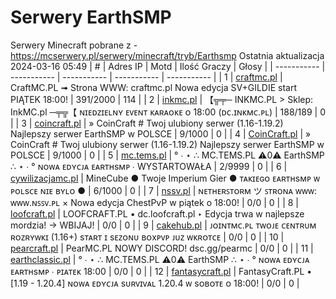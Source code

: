
# Serwery EarthSMP
Serwery Minecraft pobrane z - https://mcserwery.pl/serwery/minecraft/tryb/Earthsmp
Ostatnia aktualizacja 2024-03-16 05:49
| # | Adres IP | Motd | Ilość Graczy | Głosy |
| ----------- | ----------- | ----------- | ----------- | ----------- |
| 1 | 	[craftmc.pl](https://mcserwery.pl/serwery/minecraft/87/) | CraftMC.PL ➟ Strona WWW: craftmc.pl Nowa edycja SV+GILDIE start PIĄTEK 18:00! | 391/2000 | 114 |
| 2 | 	[inkmc.pl](https://mcserwery.pl/serwery/minecraft/15/) | 【╦╤─ INKMC.PL > Sklep: InkMC.pl  ─╤╦【 ɴɪᴇᴅᴢɪᴇʟɴʏ ᴇᴠᴇɴᴛ ᴋᴀʀᴀᴏᴋᴇ ᴏ 18:00 (ᴅᴄ.ɪɴᴋᴍᴄ.ᴘʟ) | 188/189 | 0 |
| 3 | 	[coincraft.pl](https://mcserwery.pl/serwery/minecraft/85/) | » CoinCraft # Twoj ulubiony serwer (1.16-1.19.2) Najlepszy serwer EarthSMP w POLSCE | 9/1000 | 0 |
| 4 | 	[CoinCraft.pl](https://mcserwery.pl/serwery/minecraft/114/) | » CoinCraft # Twoj ulubiony serwer (1.16-1.19.2) Najlepszy serwer EarthSMP w POLSCE | 9/1000 | 0 |
| 5 | 	[mc.tems.pl](https://mcserwery.pl/serwery/minecraft/149/) | ° ∙ ⋆ ∴ MC.TEMS.PL ⚠0⚠ EarthSMP ∴ ⋆ ∙ ° ɴᴏᴡᴀ ᴇᴅʏᴄᴊᴀ ᴇᴀʀᴛʜsᴍᴘ ∙ WYSTARTOWAŁA | 2/9999 | 0 |
| 6 | 	[cywilizacjamc.pl](https://mcserwery.pl/serwery/minecraft/235/) | MineCube ● Twoje Imperium Gier  ● ᴛᴀᴋɪᴇɢᴏ ᴇᴀʀᴛʜsᴍᴘ ᴡ ᴘᴏʟsᴄᴇ ɴɪᴇ ʙʏʟᴏ ● | 6/1000 | 0 |
| 7 | 	[nssv.pl](https://mcserwery.pl/serwery/minecraft/4/) | ɴᴇᴛʜᴇʀꜱᴛᴏʀᴍ ツ ꜱᴛʀᴏɴᴀ ᴡᴡᴡ: ᴡᴡᴡ.ɴꜱꜱᴠ.ᴘʟ × Nowa edycja ChestPvP w piątek o 18:00! | 0/0 | 0 |
| 8 | 	[loofcraft.pl](https://mcserwery.pl/serwery/minecraft/13/) | LOOFCRAFT.PL • dc.loofcraft.pl ‣ Edycja trwa w najlepsze mordzia! → WBIJAJ! | 0/0 | 0 |
| 9 | 	[cakehub.pl](https://mcserwery.pl/serwery/minecraft/120/) | ᴊᴏɪɴᴛᴍᴄ.ᴘʟ  ᴛᴡᴏᴊᴇ ᴄᴇɴᴛʀᴜᴍ ʀᴏᴢʀʏᴡᴋɪ (1.16+) sᴛᴀʀᴛ ɪ sᴇᴢᴏɴᴜ ʙᴏxᴘᴠᴘ ᴊᴜᴢ ᴡᴋʀᴏᴛᴄᴇ | 0/0 | 0 |
| 10 | 	[pearcraft.pl](https://mcserwery.pl/serwery/minecraft/155/) | PearMC.PL NOWY DISCORD! dsc.gg/pearmc | 0/0 | 0 |
| 11 | 	[earthclassic.pl](https://mcserwery.pl/serwery/minecraft/229/) | ° ∙ ⋆ ∴ MC.TEMS.PL ⚠0⚠ EarthSMP ∴ ⋆ ∙ ° ɴᴏᴡᴀ ᴇᴅʏᴄᴊᴀ ᴇᴀʀᴛʜsᴍᴘ ∙ ᴘɪᴀᴛᴇᴋ 18:00 | 0/0 | 0 |
| 12 | 	[fantasycraft.pl](https://mcserwery.pl/serwery/minecraft/249/) | FantasyCraft.PL • [1.19 - 1.20.4] ɴᴏᴡᴀ ᴇᴅʏᴄᴊᴀ sᴜʀᴠɪᴠᴀʟ 1.20.4 ᴡ sᴏʙᴏᴛᴇ ᴏ 18:00! | 0/0 | 0 |
